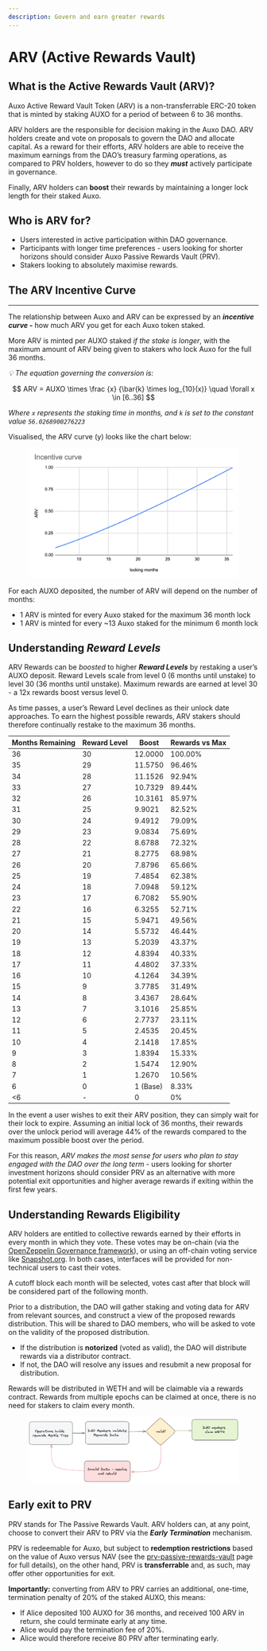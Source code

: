 ```yaml
---
description: Govern and earn greater rewards
---
```


# ARV (Active Rewards Vault)

## What is the Active Rewards Vault (ARV)?

Auxo Active Reward Vault Token (ARV) is a non-transferrable ERC-20 token that is minted by staking AUXO for a period of between 6 to 36 months.

ARV holders are the responsible for decision making in the Auxo DAO. ARV holders create and vote on proposals to govern the DAO and allocate capital. As a reward for their efforts, ARV holders are able to receive the maximum earnings from the DAO’s treasury farming operations, as compared to PRV holders, however to do so they _**must**_ actively participate in governance.

Finally, ARV holders can **boost** their rewards by maintaining a longer lock length for their staked Auxo.

## Who is ARV for?

* Users interested in active participation within DAO governance.
* Participants with longer time preferences - users looking for shorter horizons should consider Auxo Passive Rewards Vault (PRV).
* Stakers looking to absolutely maximise rewards.

## The ARV Incentive Curve

***

The relationship between Auxo and ARV can be expressed by an _**incentive curve -**_ how much ARV you get for each Auxo token staked.

More ARV is minted per AUXO staked _if the stake is longer_, with the maximum amount of ARV being given to stakers who lock Auxo for the full 36 months.



_💡 The equation governing the conversion is:_

$$
ARV = AUXO \times \frac {x} {\bar{k} \times log_{10}(x)} \quad \forall x \in [6..36]
$$

_Where `x` represents the staking time in months, and `k` is set to the constant value `56.0268900276223`_

Visualised, the ARV curve (y) looks like the chart below:

<figure><img src="../../.gitbook/assets/curve.png" alt=""><figcaption></figcaption></figure>

For each AUXO deposited, the number of ARV will depend on the number of months:

* 1 ARV is minted for every Auxo staked for the maximum 36 month lock
* 1 ARV is minted for every \~13 Auxo staked for the minimum 6 month lock

## Understanding _Reward Levels_

ARV Rewards can be _boosted_ to higher _**Reward Levels**_ by restaking a user’s AUXO deposit. Reward Levels scale from level 0 (6 months until unstake) to level 30 (36 months until unstake). Maximum rewards are earned at level 30 - a 12x rewards boost versus level 0.

As time passes, a user’s Reward Level declines as their unlock date approaches. To earn the highest possible rewards, ARV stakers should therefore continually restake to the maximum 36 months.

| Months Remaining | Reward Level | Boost    | Rewards vs Max |
| ---------------- | ------------ | -------- | -------------- |
| 36               | 30           | 12.0000  | 100.00%        |
| 35               | 29           | 11.5750  | 96.46%         |
| 34               | 28           | 11.1526  | 92.94%         |
| 33               | 27           | 10.7329  | 89.44%         |
| 32               | 26           | 10.3161  | 85.97%         |
| 31               | 25           | 9.9021   | 82.52%         |
| 30               | 24           | 9.4912   | 79.09%         |
| 29               | 23           | 9.0834   | 75.69%         |
| 28               | 22           | 8.6788   | 72.32%         |
| 27               | 21           | 8.2775   | 68.98%         |
| 26               | 20           | 7.8796   | 65.66%         |
| 25               | 19           | 7.4854   | 62.38%         |
| 24               | 18           | 7.0948   | 59.12%         |
| 23               | 17           | 6.7082   | 55.90%         |
| 22               | 16           | 6.3255   | 52.71%         |
| 21               | 15           | 5.9471   | 49.56%         |
| 20               | 14           | 5.5732   | 46.44%         |
| 19               | 13           | 5.2039   | 43.37%         |
| 18               | 12           | 4.8394   | 40.33%         |
| 17               | 11           | 4.4802   | 37.33%         |
| 16               | 10           | 4.1264   | 34.39%         |
| 15               | 9            | 3.7785   | 31.49%         |
| 14               | 8            | 3.4367   | 28.64%         |
| 13               | 7            | 3.1016   | 25.85%         |
| 12               | 6            | 2.7737   | 23.11%         |
| 11               | 5            | 2.4535   | 20.45%         |
| 10               | 4            | 2.1418   | 17.85%         |
| 9                | 3            | 1.8394   | 15.33%         |
| 8                | 2            | 1.5474   | 12.90%         |
| 7                | 1            | 1.2670   | 10.56%         |
| 6                | 0            | 1 (Base) | 8.33%          |
| <6               | -            | 0        | 0%             |

In the event a user wishes to exit their ARV position, they can simply wait for their lock to expire. Assuming an initial lock of 36 months, their rewards over the unlock period will average 44% of the rewards compared to the maximum possible boost over the period.

For this reason, _ARV makes the most sense for users who plan to stay engaged with the DAO over the long term_ - users looking for shorter investment horizons should consider PRV as an alternative with more potential exit opportunities and higher average rewards if exiting within the first few years.

## Understanding Rewards Eligibility

ARV holders are entitled to collective rewards earned by their efforts in every month in which they vote. These votes may be on-chain (via the [OpenZeppelin Governance framework](https://docs.openzeppelin.com/contracts/4.x/governance)), or using an off-chain voting service like [Snapshot.org](http://snapshot.org). In both cases, interfaces will be provided for non-technical users to cast their votes.

A cutoff block each month will be selected, votes cast after that block will be considered part of the following month.

Prior to a distribution, the DAO will gather staking and voting data for ARV from relevant sources, and construct a view of the proposed rewards distribution. This will be shared to DAO members, who will be asked to vote on the validity of the proposed distribution.

* If the distribution is **notorized** (voted as valid), the DAO will distribute rewards via a distributor contract.
* If not, the DAO will resolve any issues and resubmit a new proposal for distribution.

Rewards will be distributed in WETH and will be claimable via a rewards contract. Rewards from multiple epochs can be claimed at once, there is no need for stakers to claim every month.

<figure><img src="../../.gitbook/assets/rewards eligibility.png" alt=""><figcaption></figcaption></figure>

## Early exit to PRV

PRV stands for The Passive Rewards Vault. ARV holders can, at any point, choose to convert their ARV to PRV via the _**Early Termination**_ mechanism.

PRV is redeemable for Auxo, but subject to **redemption restrictions** based on the value of Auxo versus NAV (see the [prv-passive-rewards-vault](../../rewards-vaults/prv-passive-rewards-vault/ "mention") page for full details), on the other hand, PRV is **transferrable** and, as such, may offer other opportunities for exit.&#x20;

**Importantly:** converting from ARV to PRV carries an additional, one-time, termination penalty of 20% of the staked AUXO, this means:

* If Alice deposited 100 AUXO for 36 months, and received 100 ARV in return, she could terminate early at any time.
* Alice would pay the termination fee of 20%.&#x20;
* Alice would therefore receive 80 PRV after terminating early.
